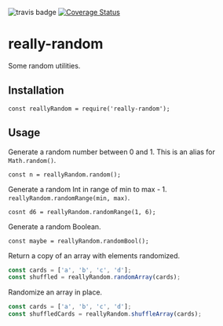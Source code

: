![travis badge](https://travis-ci.org/soggybag/really-random.svg?branch=master)
[![Coverage Status](https://coveralls.io/repos/github/soggybag/really-random/badge.svg?branch=master)](https://coveralls.io/github/soggybag/really-random?branch=master)

# really-random

Some random utilities.

## Installation

`const reallyRandom = require('really-random');`

## Usage

Generate a random number between 0 and 1. This is an alias for `Math.random()`.

`const n = reallyRandom.random();`

Generate a random Int in range of min to max - 1. `reallyRandom.randomRange(min, max)`.

`cosnt d6 = reallyRandom.randomRange(1, 6);`

Generate a random Boolean.

`const maybe = reallyRandom.randomBool();`

Return a copy of an array with elements randomized.

```JavaScript
const cards = ['a', 'b', 'c', 'd'];
const shuffled = reallyRandom.randomArray(cards);
```

Randomize an array in place.

```JavaScript
const cards = ['a', 'b', 'c', 'd'];
const shuffledCards = reallyRandom.shuffleArray(cards);
```
